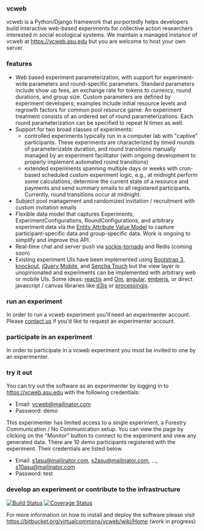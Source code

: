 ### vcweb 
vcweb is a Python/Django framework that purportedly helps developers build interactive web-based experiments for collective action researchers interested in social ecological systems. 
We maintain a managed instance of vcweb at https://vcweb.asu.edu but you are welcome to host your own server.

### features
* Web based experiment parameterization, with support for experiment-wide parameters and round-specific parameters.
  Standard parameters include show up fees, an exchange rate for tokens to currency, round durations, and group size.
  Custom parameters are defined by experiment developers; examples include initial resource levels and regrowth factors
  for common pool resource game. An experiment treatment consists of an ordered set of round parameterizations. Each
  round parameterization can be specified to repeat N times as well.
* Support for two broad classes of experiments:
    - controlled experiments typically run in a computer lab with "captive" participants. These experiments are
      characterized by timed rounds of parameterizable duration, and round transitions manually managed by an
      experiment facilitator (with ongoing development to properly implement automated round transitions)
    - extended experiments spanning multiple days or weeks with cron-based scheduled custom experiment logic, e.g., at
      midnight perform some calculations, determine the current state of a resource and payments and send summary emails
      to all registered participants. Currently, round transitions occur at midnight.
* Subject pool management and randomized invitation / recruitment with custom invitation emails
* Flexible data model that captures Experiments, ExperimentConfigurations, RoundConfigurations, and arbitrary experiment
  data via the [Entity Attribute Value Model](http://en.wikipedia.org/wiki/Entity%E2%80%93attribute%E2%80%93value_model)
  to capture participant-specific data and group-specific data. Work is ongoing to simplify and improve this API.
* Real-time chat and server push via [sockjs-tornado](https://github.com/mrjoes/sockjs-tornado) and Redis (coming soon)
* Existing experiment UIs have been implemented using [Bootstrap 3](http://getbootstrap.com), 
  [knockout](http://knockoutjs.com), [jQuery Mobile](http://jquerymobile.com), and [Sencha Touch](http://www.sencha.com)
  but the view layer is unopinionated and experiments can be implemented with arbitrary web or mobile UIs. Some ideas:
  [reactjs](http://facebook.github.io/react/) and [Om](https://github.com/swannodette/om),
  [angular](https://angularjs.org/), [emberjs](http://emberjs.com/), or direct javascript / canvas libraries like
  [d3js](http://d3js.org/) or [processingjs](http://ejohn.org/blog/processingjs/). 

### run an experiment

In order to run a vcweb experiment you'll need an experimenter account. Please [contact us](http://vcweb.asu.edu/contact)
if you'd like to request an experimenter account. 

### participate in an experiment

In order to participate in a vcweb experiment you must be invited to one by an experimenter. 

### try it out

You can try out the software as an experimenter by logging in to https://vcweb.asu.edu with the following credentials:

* Email: vcweb@mailinator.com
* Password: demo

This experimenter has limited access to a single experiment, a Forestry Communication / No Communication setup. You can
view the page by clicking on the "Monitor" button to connect to the experiment and view any generated data. There are
10 demo participants registered with the experiment. Their credentials are listed below

* Email: s1asu@mailinator.com, s2asu@mailinator.com, ..., s10asu@mailinator.com
* Password: test 

### develop an experiment or contribute to the infrastructure
[![Build Status](https://travis-ci.org/virtualcommons/vcweb.svg?branch=develop)](https://travis-ci.org/virtualcommons/vcweb)
[![Coverage Status](https://coveralls.io/repos/virtualcommons/vcweb/badge.png?branch=develop)](https://coveralls.io/r/virtualcommons/vcweb?branch=develop)

For more information on how to install and deploy the software please visit <https://bitbucket.org/virtualcommons/vcweb/wiki/Home> (work in progress)

